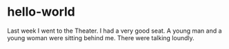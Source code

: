 # hello-world
Last week I went to the Theater. I had a very good seat. A young man and a young woman were sitting behind me. There were talking loundly.
